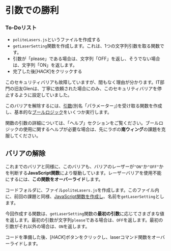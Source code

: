 # 引数での勝利

<div class="aside">
<h3>To-Doリスト</h3>
<ul>
  <li><code>politeLasers.js</code>というファイルを作成する</li>
  <li><code>getLaserSetting</code>関数を作成します。これは、1つの文字列引数を取る関数です。</li>
  <li>引数が「please」である場合は、文字列「OFF」を返し、そうでない場合は、文字列「ON」を返します。</li>
  <li>完了した後[<em>HACK</em>]をクリックする</li>
</ul>
</div>
このセキュリティバリアも故障していますが、間もなく理由が分かります。IT部門の旧友Glenは、丁寧に依頼された場合にのみ、このセキュリティバリアを停止するように設定していました。

このバリアを解除するには、[引数](https://developer.mozilla.org/en-US/docs/Web/JavaScript/Guide/Functions)(別名「パラメーター」)を受け取る関数を作成し、基本的な[ブールロジック](https://javascript.info/ifelse)をいくつか実行します。

関数の引数の詳細については、「ヘルプ」セクションをご覧ください。ブールロジックの使用に関するヘルプが必要な場合は、先にラボの**南ウィング**の課題を克服してください。

## バリアの解除

これまでのバリアと同様に、このバリアも、バリアのレーザーが`"ON"`か`"OFF"`かを判断する**JavaScript関数**により駆動しています。レーザーバリアを使用不能にするには、**この関数をオーバーライド**します。

コードフォルダに、ファイル`politeLasers.js`を作成します。このファイル内に、前回の課題と同様、[JavaScript関数を作成し](https://developer.mozilla.org/en-US/docs/Web/JavaScript/Guide/Functions)、名前を`getLaserSetting`とします。

今回作成する関数は、`getLaserSetting`関数の**最初の引数**に応じてさまざまな値を返します。最初の引数が文字列`please`である場合は、`OFF`を返します。最初の引数がそれ以外の場合は、`ON`を返します。

コードを準備した後、[*HACK*]ボタンをクリックし、laserコマンド関数をオーバーライドします。